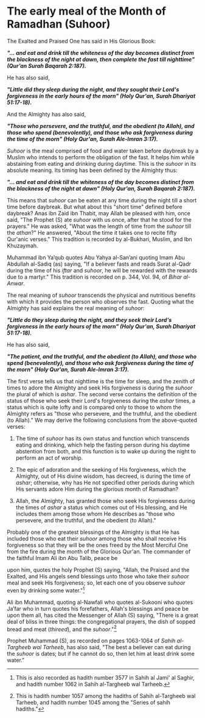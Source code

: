 The early meal of the Month of Ramadhan (Suhoor)
================================================

The Exalted and Praised One has said in His Glorious Book:

***"... and eat and drink till the whiteness of the day becomes distinct
from the blackness of the night at dawn, then com­plete the fast till
nighttime" (Qur’an Surah Baqarah 2:187).***

He has also said,

***"Little did they sleep during the night, and they sought their Lord's
forgiveness in the early hours of the morn" (Holy Qur'an, Surah Dhariyat
51:17-18).***

And the Almighty has also said,

***"Those who persevere, and the truthful, and the obedient (to Allah),
and those who spend (benevolently), and those who ask forgiveness during
the time of the morn" (Holy Qur'an, Surah Ale-Imran 3:17).***

*Suhoor* is the meal comprised of food and water taken before daybreak
by a Muslim who intends to perform the obligation of the fast. It helps
him while abstaining from eating and drinking during daytime. This is
the *suhoor* in its absolute meaning. Its timing has been defined by the
Almighty thus:

***"... and eat and drink till the whiteness of the day becomes distinct
from the blackness of the night at dawn" (Holy Qur'an, Surah Baqarah
2:187).***

This means that *suhoor* can be eaten at any time during the night till
a short time before daybreak. But what about this "short time" defined
before daybreak? Anas ibn Zaid ibn Thabit, may Allah be pleased with
him, once said, "The Prophet (S) ate *suhoor* with us once, after that
he stood for the prayers." He was asked, "What was the length of time
from the *suhoor* till the *athan*?" He answered, "About the time it
takes one to recite fifty Qur'anic verses." This tradition is recorded
by al-Bukhari, Muslim, and Ibn Khuzaymah.

Muhammad ibn Ya’qub quotes Abu Yahya al-San’ani quoting Imam Abu
Abdullah al-Sadiq (as) saying, "If a believer fasts and reads Surat
al-Qadr during the time of his *iftar* and *suhoor*, he will be rewarded
with the rewards due to a martyr." This tradition is recorded on p. 344,
Vol. 94, of *Bihar al-Anwar*.

The real meaning of *suhoor* transcends the physical and nutritious
benefits with which it provides the person who observes the fast.
Quoting what the Almighty has said explains the real meaning of
*suhoor*:

***"Little do they sleep during the night, and they seek their Lord's
forgiveness in the early hours of the morn" (Holy Qur'an, Surah Dhariyat
51:17-18).***

He has also said,

***"The patient, and the truthful, and the obedient (to Allah), and
those who spend (benevolently), and those who ask forgiveness during the
time of the morn" (Holy Qur'an, Surah Ale-Imran 3:17).***

The first verse tells us that nighttime is the time for sleep, and the
zenith of times to adore the Almighty and seek His forgiveness is during
the *suhoor* the plural of which is *ashar*. The second verse contains
the definition of the status of those who seek their Lord's forgiveness
during the *ashar* times, a status which is quite lofty and is compared
only to those to whom the Almighty refers as "those who persevere, and
the truthful, and the obedient (to Allah)." We may derive the following
conclusions from the above-quoted verses:

1) The time of *suhoor* has its own status and function which transcends
eating and drinking, which help the fasting person during his daytime
abstention from both, and this function is to wake up during the night
to perform an act of worship.

2) The epic of adoration and the seeking of His forgiveness, which the
Almighty, out of His divine wisdom, has decreed, is during the time of
*ashar*; otherwise, why has He not specified other periods during which
His servants adore Him during the glorious month of Ramadhan?

3) Allah, the Almighty, has granted those who seek His forgiveness
during the times of *ashar* a status which comes out of His blessing,
and He includes them among those whom He describes as "those who
persevere, and the truthful, and the obedient (to Allah)."

Probably one of the greatest blessings of the Almighty is that He has
included those who eat their *suhoor* among those who shall receive His
forgiveness so that they will be the ones freed by the Most Merciful One
from the fire during the month of the Glorious Qur'an. The commander of
the faithful Imam Ali ibn Abu Talib, peace be

upon him, quotes the holy Prophet (S) saying, "Allah, the Praised and
the Exalted, and His angels send blessings unto those who take their
*suhoor* meal and seek His forgiveness; so, let each one of you observe
*suhoor* even by drinking some water."[^1]

Ali ibn Muhammad, quoting al-Nawfali who quotes al-Sukooni who quotes
Ja’far who in turn quotes his forefathers, Allah's blessings and peace
be upon them all, has cited the Messenger of Allah (S) saying, "There is
a great deal of bliss in three things: the congregation­al prayers, the
dish of sopped bread and meat (*thireed*), and the *suhoor*."[^2]

Prophet Muhammad (S), as recorded on pages 1063-1064 of *Sahih
al-Targheeb wal Tarheeb*, has also said, "The best a believer can eat
during the *suhoor* is dates; but if he cannot do so, then let him at
least drink some water."

[^1]: This is also recorded as hadith number 3577 in Sahih al Jami' al
Saghir, and hadith number 1062 in Sahih al-Targheeb wal Tarheeb.

[^2]: This is hadith number 1057 among the hadiths of Sahih al-Targheeb
wal Tarheeb, and hadith number 1045 among the "Series of sahih hadiths."


